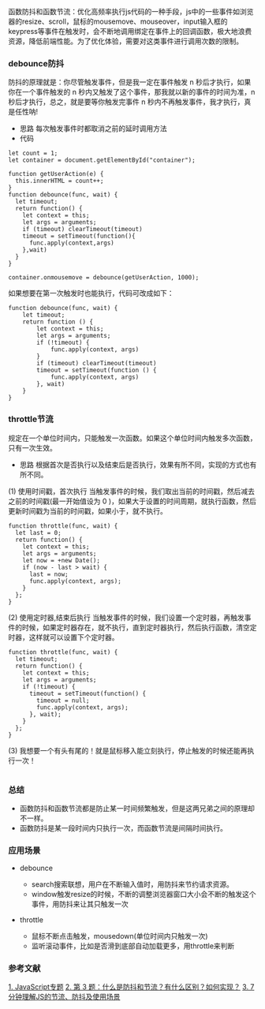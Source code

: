 函数防抖和函数节流：优化高频率执行js代码的一种手段，js中的一些事件如浏览器的resize、scroll，鼠标的mousemove、mouseover，input输入框的keypress等事件在触发时，会不断地调用绑定在事件上的回调函数，极大地浪费资源，降低前端性能。为了优化体验，需要对这类事件进行调用次数的限制。
### debounce防抖
防抖的原理就是：你尽管触发事件，但是我一定在事件触发 n 秒后才执行，如果你在一个事件触发的 n 秒内又触发了这个事件，那我就以新的事件的时间为准，n 秒后才执行，总之，就是要等你触发完事件 n 秒内不再触发事件，我才执行，真是任性呐!
- 思路 
每次触发事件时都取消之前的延时调用方法
- 代码
```
let count = 1;
let container = document.getElementById("container");

function getUserAction(e) {
  this.innerHTML = count++;
}
function debounce(func, wait) {
  let timeout;
  return function() {
    let context = this;
    let args = arguments;
    if (timeout) clearTimeout(timeout)
    timeout = setTimeout(function(){
      func.apply(context,args)
    },wait)
  }
}

container.onmousemove = debounce(getUserAction, 1000);
```
如果想要在第一次触发时也能执行，代码可改成如下：
```
function debounce(func, wait) {
    let timeout;
    return function () {
        let context = this;
        let args = arguments;
        if (!timeout) {
            func.apply(context, args)
        }
        if (timeout) clearTimeout(timeout)
        timeout = setTimeout(function () {
            func.apply(context, args)
        }, wait)
    }
}
```
### throttle节流
规定在一个单位时间内，只能触发一次函数。如果这个单位时间内触发多次函数，只有一次生效。
- 思路
    根据首次是否执行以及结束后是否执行，效果有所不同，实现的方式也有所不同。

(1) 使用时间戳，首次执行
当触发事件的时候，我们取出当前的时间戳，然后减去之前的时间戳(最一开始值设为 0 )，如果大于设置的时间周期，就执行函数，然后更新时间戳为当前的时间戳，如果小于，就不执行。
```
function throttle(func, wait) {
  let last = 0;
  return function() {
    let context = this;
    let args = arguments;
    let now = +new Date();
    if (now - last > wait) {
      last = now;
      func.apply(context, args);
    }
  };
}
```
(2) 使用定时器,结束后执行
当触发事件的时候，我们设置一个定时器，再触发事件的时候，如果定时器存在，就不执行，直到定时器执行，然后执行函数，清空定时器，这样就可以设置下个定时器。
```
function throttle(func, wait) {
  let timeout;
  return function() {
    let context = this;
    let args = arguments;
    if (!timeout) {
      timeout = setTimeout(function() {
        timeout = null;
        func.apply(context, args);
      }, wait);
    }
  };
}
```
(3) 我想要一个有头有尾的！就是鼠标移入能立刻执行，停止触发的时候还能再执行一次！
```

```
### 总结
- 函数防抖和函数节流都是防止某一时间频繁触发，但是这两兄弟之间的原理却不一样。
- 函数防抖是某一段时间内只执行一次，而函数节流是间隔时间执行。

### 应用场景

- debounce
  - search搜索联想，用户在不断输入值时，用防抖来节约请求资源。
  - window触发resize的时候，不断的调整浏览器窗口大小会不断的触发这个事件，用防抖来让其只触发一次

- throttle

  - 鼠标不断点击触发，mousedown(单位时间内只触发一次)
  - 监听滚动事件，比如是否滑到底部自动加载更多，用throttle来判断

### 参考文献
[1. JavaScript专题](https://github.com/mqyqingfeng/Blog#%E4%B8%93%E9%A2%98%E7%B3%BB%E5%88%97%E7%9B%AE%E5%BD%95)
[2. 第 3 题：什么是防抖和节流？有什么区别？如何实现？](https://github.com/Advanced-Frontend/Daily-Interview-Question/issues/5)
[3. 7分钟理解JS的节流、防抖及使用场景](https://juejin.im/post/5b8de829f265da43623c4261)